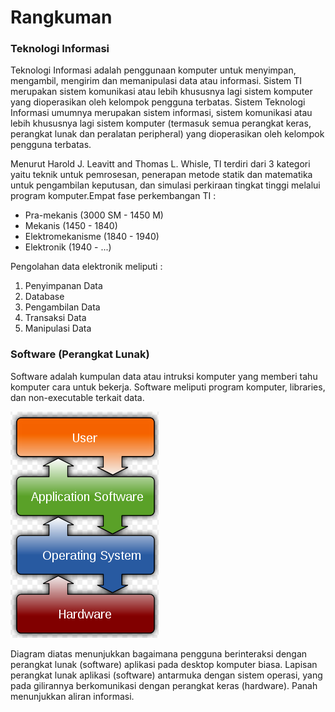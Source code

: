 # Rangkuman #

### Teknologi Informasi ###
Teknologi Informasi adalah penggunaan komputer untuk menyimpan, mengambil, mengirim dan memanipulasi data atau informasi. Sistem TI merupakan sistem komunikasi atau lebih khususnya lagi sistem komputer yang dioperasikan oleh kelompok pengguna terbatas. Sistem Teknologi Informasi umumnya merupakan sistem informasi, sistem komunikasi atau lebih khususnya lagi sistem komputer (termasuk semua perangkat keras, perangkat lunak dan peralatan peripheral) yang dioperasikan oleh kelompok pengguna terbatas.

Menurut Harold J. Leavitt and Thomas L. Whisle, TI terdiri dari 3 kategori yaitu teknik untuk pemrosesan, penerapan metode statik dan matematika untuk pengambilan keputusan, dan simulasi perkiraan tingkat tinggi melalui program komputer.Empat fase perkembangan TI : 
- Pra-mekanis (3000 SM - 1450 M)
- Mekanis (1450 - 1840)
- Elektromekanisme (1840 - 1940)
- Elektronik (1940 - ...)


Pengolahan data elektronik meliputi :
1. Penyimpanan Data
2. Database
3. Pengambilan Data
4. Transaksi Data
5. Manipulasi Data

### Software (Perangkat Lunak) ###
Software adalah kumpulan data atau intruksi komputer yang memberi tahu komputer cara untuk bekerja. Software meliputi program komputer, libraries, dan non-executable terkait data.

   ![wawasan](https://github.com/MegaOktavian/rhymes/blob/master/Wawasan/Gambar01.PNG)

Diagram diatas menunjukkan bagaimana pengguna berinteraksi dengan perangkat lunak (software) aplikasi pada desktop komputer biasa. Lapisan perangkat lunak aplikasi (software) antarmuka dengan sistem operasi, yang pada gilirannya berkomunikasi dengan perangkat keras (hardware). Panah menunjukkan aliran informasi.

